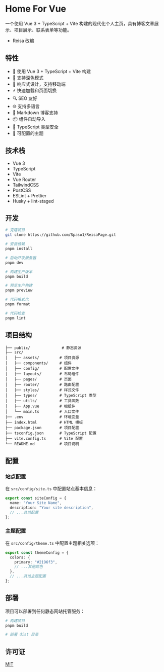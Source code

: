 # Home For Vue

一个使用 Vue 3 + TypeScript + Vite 构建的现代化个人主页，具有博客文章展示、项目展示、联系表单等功能。
- Reisa 改编

## 特性

- 🚀 使用 Vue 3 + TypeScript + Vite 构建
- 🎨 支持深色模式
- 📱 响应式设计，支持移动端
- ⚡️ 快速加载和页面切换
- 🔍 SEO 友好
- 🌐 支持多语言
- 📝 Markdown 博客支持
- 📦 组件自动导入
- 🎯 TypeScript 类型安全
- 🔧 可配置的主题

## 技术栈

- Vue 3
- TypeScript
- Vite
- Vue Router
- TailwindCSS
- PostCSS
- ESLint + Prettier
- Husky + lint-staged

## 开发

```bash
# 克隆项目
git clone https://github.com/Spaso1/ReisaPage.git

# 安装依赖
pnpm install

# 启动开发服务器
pnpm dev

# 构建生产版本
pnpm build

# 预览生产构建
pnpm preview

# 代码格式化
pnpm format

# 代码检查
pnpm lint
```

## 项目结构

```
├── public/              # 静态资源
├── src/
│   ├── assets/         # 项目资源
│   ├── components/     # 组件
│   ├── config/         # 配置文件
│   ├── layouts/        # 布局组件
│   ├── pages/          # 页面
│   ├── router/         # 路由配置
│   ├── styles/         # 样式文件
│   ├── types/          # TypeScript 类型
│   ├── utils/          # 工具函数
│   ├── App.vue         # 根组件
│   └── main.ts         # 入口文件
├── .env                # 环境变量
├── index.html          # HTML 模板
├── package.json        # 项目配置
├── tsconfig.json       # TypeScript 配置
├── vite.config.ts      # Vite 配置
└── README.md           # 项目说明
```

## 配置

### 站点配置

在 `src/config/site.ts` 中配置站点基本信息：

```typescript
export const siteConfig = {
  name: "Your Site Name",
  description: "Your site description",
  // ...其他配置
};
```

### 主题配置

在 `src/config/theme.ts` 中配置主题相关选项：

```typescript
export const themeConfig = {
  colors: {
    primary: "#2196f3",
    // ...其他颜色
  },
  // ...其他主题配置
};
```

## 部署

项目可以部署到任何静态网站托管服务：

```bash
# 构建项目
pnpm build

# 部署 dist 目录
```

## 许可证

[MIT](./LICENSE)
